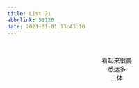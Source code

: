 ```yaml
---
title: List 21
abbrlink: 51126
date: 2021-01-01 13:43:10
---
```


<br>

<p style="text-align:center;">看起来很美<br>悉达多<br>三体</p>


